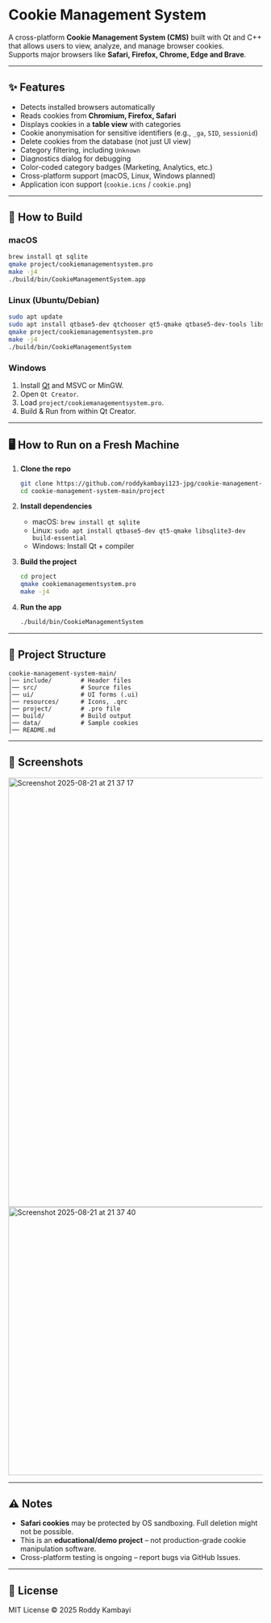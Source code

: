 # Cookie Management System

A cross-platform **Cookie Management System (CMS)** built with Qt and C++ that allows users to view, analyze, and manage browser cookies.  
Supports major browsers like **Safari, Firefox, Chrome, Edge and Brave**.

---

## ✨ Features

- Detects installed browsers automatically  
- Reads cookies from **Chromium, Firefox, Safari**  
- Displays cookies in a **table view** with categories  
- Cookie anonymisation for sensitive identifiers (e.g., `_ga`, `SID`, `sessionid`)  
- Delete cookies from the database (not just UI view)  
- Category filtering, including `Unknown`  
- Diagnostics dialog for debugging  
- Color-coded category badges (Marketing, Analytics, etc.)  
- Cross-platform support (macOS, Linux, Windows planned)  
- Application icon support (`cookie.icns` / `cookie.png`)  

---

## 🚀 How to Build

### macOS
```bash
brew install qt sqlite
qmake project/cookiemanagementsystem.pro
make -j4
./build/bin/CookieManagementSystem.app
```

### Linux (Ubuntu/Debian)
```bash
sudo apt update
sudo apt install qtbase5-dev qtchooser qt5-qmake qtbase5-dev-tools libsqlite3-dev build-essential
qmake project/cookiemanagementsystem.pro
make -j4
./build/bin/CookieManagementSystem
```

### Windows
1. Install [Qt](https://www.qt.io/download) and MSVC or MinGW.  
2. Open `Qt Creator`.  
3. Load `project/cookiemanagementsystem.pro`.  
4. Build & Run from within Qt Creator.  

---

## 🖥️ How to Run on a Fresh Machine

1. **Clone the repo**
   ```bash
   git clone https://github.com/roddykambayi123-jpg/cookie-management-system-main.git
   cd cookie-management-system-main/project
   ```

2. **Install dependencies**
   - macOS: `brew install qt sqlite`  
   - Linux: `sudo apt install qtbase5-dev qt5-qmake libsqlite3-dev build-essential`  
   - Windows: Install Qt + compiler  

3. **Build the project**
   ```bash
   cd project
   qmake cookiemanagementsystem.pro
   make -j4
   ```

4. **Run the app**
   ```bash
   ./build/bin/CookieManagementSystem
   ```

---

## 📂 Project Structure

```
cookie-management-system-main/
│── include/        # Header files
│── src/            # Source files
│── ui/             # UI forms (.ui)
│── resources/      # Icons, .qrc
│── project/        # .pro file
│── build/          # Build output
│── data/           # Sample cookies
│── README.md
```

---

## 📸 Screenshots


<img width="1188" height="850" alt="Screenshot 2025-08-21 at 21 37 17" src="https://github.com/user-attachments/assets/1374dc7b-491f-4069-8dfb-8fa378b7ae09" />


<img width="702" height="531" alt="Screenshot 2025-08-21 at 21 37 40" src="https://github.com/user-attachments/assets/d207f954-7450-4891-b62f-909356133b4c" />

---

## ⚠️ Notes

- **Safari cookies** may be protected by OS sandboxing. Full deletion might not be possible.  
- This is an **educational/demo project** – not production-grade cookie manipulation software.  
- Cross-platform testing is ongoing – report bugs via GitHub Issues.  

---

## 📜 License

MIT License © 2025 Roddy Kambayi
